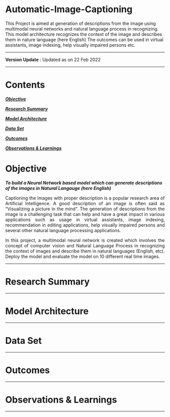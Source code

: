 # Automatic-Image-Captioning
This Project is aimed at generation of descriptions from the image using multimodal neural networks and natural language process in recognizing. This model architecture recognizes the context of the image and describes them in nature language (here English)  The outcomes can be used in virtual assistants, image indexing, help visually impaired persons etc.

---

**Version Update** : Updated as on 22 Feb 2022

---

# Contents

[***Objective***](https://github.com/knspavankumar/Automatic-Image-Captioning#Objective)

[***Research Summary***](https://github.com/knspavankumar/Automatic-Image-Captioning#ResearchSummary)

[***Model Architecture***](https://github.com/knspavankumar/Automatic-Image-Captioning#ModelArchitecture)

[***Data Set***](https://github.com/knspavankumar/Automatic-Image-Captioning#DataSet)

[***Outcomes***](https://github.com/knspavankumar/Automatic-Image-Captioning#Outcomes)

[***Observations & Learnings***](https://github.com/knspavankumar/Automatic-Image-Captioning#Observations&Learnings)


# Objective

***To build a Neural Network based model which can generate descriptions of the images in Natural Langauge (here English)***


<p align="justify">
Captioning the images with proper description is a popular research area of Artificial Intelligence. A good description of an image is often said as “Visualizing a picture in the mind”. The generation of descriptions from the image is a challenging task that can help and have a great impact in various applications such as usage in virtual assistants, image indexing, recommendation in editing applications, help visually impaired persons and several other natural language processing applications. 
</p>
<p align="justify">
In this project, a multimodal neural network is created which involves the concept of computer vision and Natural Language Process in recognizing the context of images and describe them in natural languages (English, etc). Deploy the model and evaluate the model on 10 different real time images.
</p>

---

# Research Summary 

---

# Model Architecture

---

# Data Set

---

# Outcomes 

---

# Observations & Learnings 

---
